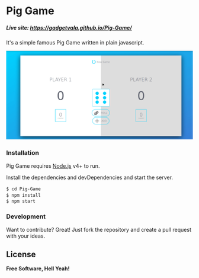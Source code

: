 # Pig Game
##### Live site: https://gadgetvala.github.io/Pig-Game/

It's a simple famous Pig Game written in plain javascript.

![Pig-Game](readmeFiles/demo.gif)


### Installation

Pig Game requires [Node.js](https://nodejs.org/) v4+ to run.

Install the dependencies and devDependencies and start the server.

```sh
$ cd Pig-Game
$ npm install
$ npm start
```

### Development

Want to contribute? Great!
Just fork the repository and create a pull request with your ideas.

License
----
**Free Software, Hell Yeah!**
